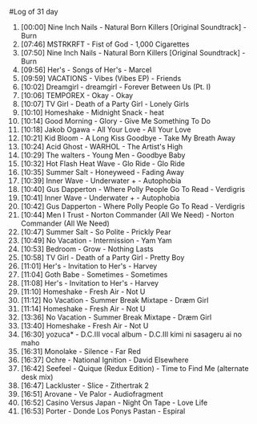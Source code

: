 #Log of 31 day

1. [00:00] Nine Inch Nails - Natural Born Killers [Original Soundtrack] - Burn
1. [07:46] MSTRKRFT - Fist of God - 1,000 Cigarettes
1. [07:50] Nine Inch Nails - Natural Born Killers [Original Soundtrack] - Burn
1. [09:56] Her's - Songs of Her's - Marcel
1. [09:59] VACATIONS - Vibes (Vibes EP) - Friends
1. [10:02] Dreamgirl - dreamgirl - Forever Between Us (Pt. I)
1. [10:06] TEMPOREX - Okay - Okay
1. [10:07] TV Girl - Death of a Party Girl - Lonely Girls
1. [10:10] Homeshake - Midnight Snack - heat
1. [10:14] Good Morning - Glory - Give Me Something To Do
1. [10:18] Jakob Ogawa - All Your Love - All Your Love
1. [10:21] Kid Bloom - A Long Kiss Goodbye - Take My Breath Away
1. [10:24] Acid Ghost - WARHOL - The Artist's High
1. [10:29] The walters - Young Men - Goodbye Baby
1. [10:32] Hot Flash Heat Wave - Glo Ride - Glo Ride
1. [10:35] Summer Salt - Honeyweed - Fading Away
1. [10:39] Inner Wave - Underwater + - Autophobia
1. [10:40] Gus Dapperton - Where Polly People Go To Read - Verdigris
1. [10:41] Inner Wave - Underwater + - Autophobia
1. [10:42] Gus Dapperton - Where Polly People Go To Read - Verdigris
1. [10:44] Men I Trust - Norton Commander (All We Need) - Norton Commander (All We Need)
1. [10:47] Summer Salt - So Polite - Prickly Pear
1. [10:49] No Vacation - Intermission - Yam Yam
1. [10:53] Bedroom - Grow - Nothing Lasts
1. [10:58] TV Girl - Death of a Party Girl - Pretty Boy
1. [11:01] Her's - Invitation to Her's - Harvey
1. [11:04] Goth Babe - Sometimes - Sometimes
1. [11:08] Her's - Invitation to Her's - Harvey
1. [11:10] Homeshake - Fresh Air - Not U
1. [11:12] No Vacation - Summer Break Mixtape - Dræm Girl
1. [11:14] Homeshake - Fresh Air - Not U
1. [13:36] No Vacation - Summer Break Mixtape - Dræm Girl
1. [13:40] Homeshake - Fresh Air - Not U
1. [16:30] yozuca* - D.C.III vocal album - D.C.III kimi ni sasageru ai no maho
1. [16:31] Monolake - Silence - Far Red
1. [16:37] Ochre - National Ignition - David Elsewhere
1. [16:42] Seefeel - Quique (Redux Edition) - Time to Find Me (alternate desk mix)
1. [16:47] Lackluster - Slice - Zithertrak 2
1. [16:51] Arovane - Ve Palor - Audiofragment
1. [16:52] Casino Versus Japan - Night On Tape - Love Life
1. [16:53] Porter - Donde Los Ponys Pastan - Espiral
